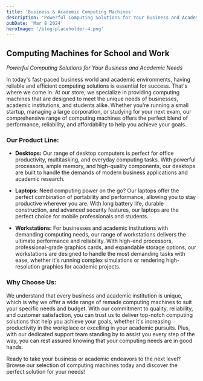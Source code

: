 ```yaml
---
title: 'Business & Academic Computing Machines'
description: 'Powerful Computing Solutions for Your Business and Academic Needs'
pubDate: 'Mar 8 2024'
heroImage: '/blog-placeholder-4.png'
---
```


## Computing Machines for School and Work

*Powerful Computing Solutions for Your Business and Academic Needs*

In today's fast-paced business world and academic environments, having reliable and efficient computing solutions is essential for success. That's where we come in. At our store, we specialize in providing computing machines that are designed to meet the unique needs of businesses, academic institutions, and students alike. Whether you're running a small startup, managing a large corporation, or studying for your next exam, our comprehensive range of computing machines offers the perfect blend of performance, reliability, and affordability to help you achieve your goals.

### Our Product Line:

- **Desktops:** Our range of desktop computers is perfect for office productivity, multitasking, and everyday computing tasks. With powerful processors, ample memory, and high-quality components, our desktops are built to handle the demands of modern business applications and academic research.
  
- **Laptops:** Need computing power on the go? Our laptops offer the perfect combination of portability and performance, allowing you to stay productive wherever you are. With long battery life, durable construction, and advanced security features, our laptops are the perfect choice for mobile professionals and students.
  
- **Workstations:** For businesses and academic institutions with demanding computing needs, our range of  workstations delivers the ultimate performance and reliability. With high-end processors, professional-grade graphics cards, and expandable storage options, our workstations are designed to handle the most demanding tasks with ease, whether it's running complex simulations or rendering high-resolution graphics for academic projects.

### Why Choose Us:

We understand that every business and academic institution is unique, which is why we offer a wide range of remade computing machines to suit your specific needs and budget. With our commitment to quality, reliability, and customer satisfaction, you can trust us to deliver top-notch computing solutions that help you achieve your goals, whether it's increasing productivity in the workplace or excelling in your academic pursuits. Plus, with our dedicated support team standing by to assist you every step of the way, you can rest assured knowing that your computing needs are in good hands.

Ready to take your business or academic endeavors to the next level? Browse our selection of computing machines today and discover the perfect solution for your needs!
